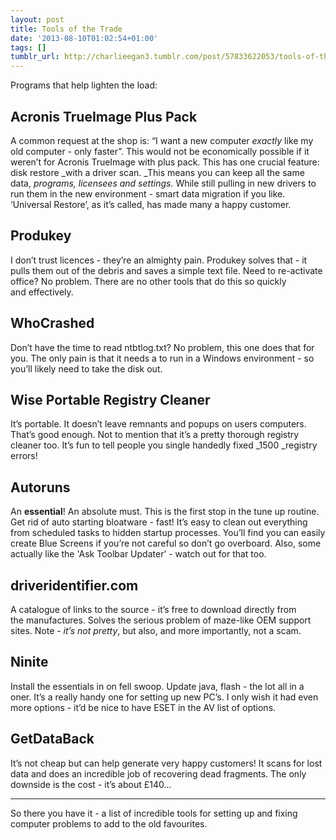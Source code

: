 ```yaml
---
layout: post
title: Tools of the Trade
date: '2013-08-10T01:02:54+01:00'
tags: []
tumblr_url: http://charlieegan3.tumblr.com/post/57833622053/tools-of-the-trade
---
```

Programs that help lighten the load:

## Acronis TrueImage Plus Pack
A common request at the shop is: “I want a new computer _exactly_ like my old computer - only faster”. This would not be economically possible if it weren’t for Acronis TrueImage with plus pack. This has one crucial feature: disk restore _with a driver scan. _This means you can keep all the same data, _programs, licensees and settings._ While still pulling in new drivers to run them in the new environment - smart data migration if you like. ‘Universal Restore’, as it’s called, has made many a happy customer.

## Produkey
I don’t trust licences - they’re an almighty pain. Produkey solves that - it pulls them out of the debris and saves a simple text file. Need to re-activate office? No problem. There are no other tools that do this so quickly and effectively.

## WhoCrashed
Don’t have the time to read ntbtlog.txt? No problem, this one does that for you. The only pain is that it needs a to run in a Windows environment - so you’ll likely need to take the disk out.

## Wise Portable Registry Cleaner
It’s portable. It doesn’t leave remnants and popups on users computers. That’s good enough. Not to mention that it’s a pretty thorough registry cleaner too. It’s fun to tell people you single handedly fixed _1500 _registry errors!

## Autoruns
An **essential**! An absolute must. This is the first stop in the tune up routine. Get rid of auto starting bloatware - fast! It’s easy to clean out everything from scheduled tasks to hidden startup processes. You’ll find you can easily create Blue Screens if you’re not careful so don’t go overboard. Also, some actually like the 'Ask Toolbar Updater’ - watch out for that too.

## driveridentifier.com
A catalogue of links to the source - it’s free to download directly from the manufactures. Solves the serious problem of maze-like OEM support sites. Note - _it’s not pretty_, but also, and more importantly, not a scam.

## Ninite
Install the essentials in on fell swoop. Update java, flash - the lot all in a oner. It’s a really handy one for setting up new PC’s. I only wish it had even more options - it’d be nice to have ESET in the AV list of options.

## GetDataBack
It’s not cheap but can help generate very happy customers! It scans for lost data and does an incredible job of recovering dead fragments. The only downside is the cost - it’s about £140…

*** 

So there you have it - a list of incredible tools for setting up and fixing computer problems to add to the old favourites.
